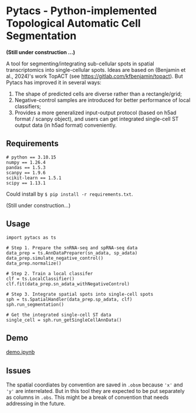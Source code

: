 # Pytacs - Python-implemented Topological Automatic Cell Segmentation

**(Still under construction ...)**

A tool for segmenting/integrating sub-cellular spots in spatial transcriptomics into single-cellular spots.
Ideas are based on (Benjamin et al., 2024)'s work TopACT (see https://gitlab.com/kfbenjamin/topact).
But Pytacs has improved it in several ways:

1. The shape of predicted cells are diverse rather than a rectangle/grid;
2. Negative-control samples are introduced for better performance of local classifiers;
3. Provides a more generalized input-output protocol (based on h5ad format / scanpy object), and users can get integrated single-cell ST output data (in h5ad format) conveniently.

## Requirements
```
# python == 3.10.15
numpy == 1.26.4
pandas == 1.5.3
scanpy == 1.9.6
scikit-learn == 1.5.1
scipy == 1.13.1
```
Could install by `$ pip install -r requirements.txt`.

(Still under construction...)

## Usage
```{python}
import pytacs as ts

# Step 1. Prepare the snRNA-seq and spRNA-seq data
data_prep = ts.AnnDataPreparer(sn_adata, sp_adata)
data_prep.simulate_negative_control()
data_prep.normalize()

# Step 2. Train a local classifer
clf = ts.LocalClassifier()
clf.fit(data_prep.sn_adata_withNegativeControl)

# Step 3. Integrate spatial spots into single-cell spots
sph = ts.SpatialHandler(data_prep.sp_adata, clf)
sph.run_segmentation()

# Get the integrated single-cell ST data
single_cell = sph.run_getSingleCellAnnData()
```

## Demo
[demo.ipynb](./demo.ipynb)

## Issues
The spatial coordiates by convention are saved in `.obsm`
because `'x'` and `'y'` are interrelated. But in this tool they are expected to be
put separately as columns in `.obs`. This might be a break of convention that
needs addressing in the future.
